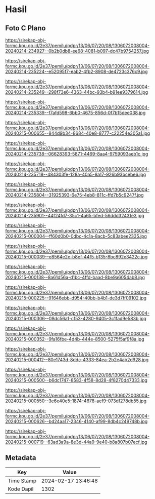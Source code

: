 # Hasil

## Foto C Plano

https://sirekap-obj-formc.kpu.go.id/2e37/pemilu/pdpr/13/06/07/20/08/1306072008004-20240214-234927--0b2b0db8-ee68-4081-b097-dc47b9754257.jpg

https://sirekap-obj-formc.kpu.go.id/2e37/pemilu/pdpr/13/06/07/20/08/1306072008004-20240214-235224--e52095f7-eab2-4fb2-8908-de4723c376c9.jpg

https://sirekap-obj-formc.kpu.go.id/2e37/pemilu/pdpr/13/06/07/20/08/1306072008004-20240214-235249--298f73e6-4363-44bc-93b4-b91ee9379614.jpg

https://sirekap-obj-formc.kpu.go.id/2e37/pemilu/pdpr/13/06/07/20/08/1306072008004-20240214-235339--f7afd598-6bb0-4675-856d-0f7b15dee038.jpg

https://sirekap-obj-formc.kpu.go.id/2e37/pemilu/pdpr/13/06/07/20/08/1306072008004-20240215-000655--844d9b34-8684-40e8-8777-c22254e305a1.jpg

https://sirekap-obj-formc.kpu.go.id/2e37/pemilu/pdpr/13/06/07/20/08/1306072008004-20240214-235738--06628393-5871-4469-8aa4-9759093aeb1c.jpg

https://sirekap-obj-formc.kpu.go.id/2e37/pemilu/pdpr/13/06/07/20/08/1306072008004-20240214-235718--484303fe-128a-40a5-8a17-926b93bcebe6.jpg

https://sirekap-obj-formc.kpu.go.id/2e37/pemilu/pdpr/13/06/07/20/08/1306072008004-20240214-235804--31925393-6e75-4eb8-811c-ffd7b5c9247f.jpg

https://sirekap-obj-formc.kpu.go.id/2e37/pemilu/pdpr/13/06/07/20/08/1306072008004-20240214-235901--44f24fd7-35c1-4a65-bfed-56ddd32431e3.jpg

https://sirekap-obj-formc.kpu.go.id/2e37/pemilu/pdpr/13/06/07/20/08/1306072008004-20240215-000004--ff60d0b0-0dbc-4c1a-8acb-5c83abee2335.jpg

https://sirekap-obj-formc.kpu.go.id/2e37/pemilu/pdpr/13/06/07/20/08/1306072008004-20240215-000039--e8564e2e-b8ef-44f5-b135-8bc892e3422c.jpg

https://sirekap-obj-formc.kpu.go.id/2e37/pemilu/pdpr/13/06/07/20/08/1306072008004-20240215-000138--8a61d56a-d1bc-4ffd-baad-8be9a6054ab8.jpg

https://sirekap-obj-formc.kpu.go.id/2e37/pemilu/pdpr/13/06/07/20/08/1306072008004-20240215-000225--91646ebb-d954-40bb-b4b1-de3d7ff09102.jpg

https://sirekap-obj-formc.kpu.go.id/2e37/pemilu/pdpr/13/06/07/20/08/1306072008004-20240215-000306--08dc56a1-cf53-4280-9405-3c1fad9e583b.jpg

https://sirekap-obj-formc.kpu.go.id/2e37/pemilu/pdpr/13/06/07/20/08/1306072008004-20240215-000352--9fa16fbe-4d4b-444e-8500-5275f5af9f8a.jpg

https://sirekap-obj-formc.kpu.go.id/2e37/pemilu/pdpr/13/06/07/20/08/1306072008004-20240215-000412--80e1743d-8ddc-4333-84ea-2b2e4ab2d928.jpg

https://sirekap-obj-formc.kpu.go.id/2e37/pemilu/pdpr/13/06/07/20/08/1306072008004-20240215-000500--b6dc1747-8583-4f58-8d28-4f8270d47333.jpg

https://sirekap-obj-formc.kpu.go.id/2e37/pemilu/pdpr/13/06/07/20/08/1306072008004-20240215-000550--3e6e40e5-1874-4678-aef9-073df278db55.jpg

https://sirekap-obj-formc.kpu.go.id/2e37/pemilu/pdpr/13/06/07/20/08/1306072008004-20240215-000626--bd24aa17-2346-4140-af99-8db4c249748b.jpg

https://sirekap-obj-formc.kpu.go.id/2e37/pemilu/pdpr/13/06/07/20/08/1306072008004-20240215-000719--63ad3a9a-8e3d-44a9-9e40-b8a807b07ecf.jpg


## Metadata

| Key        | Value               |
| ---------- | ------------------- |
| Time Stamp | 2024-02-17 13:46:48 |
| Kode Dapil | 1302                |



